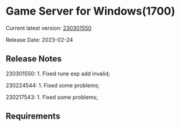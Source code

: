 Game Server for Windows(1700)
===============
Current latest version: [230301550](https://github.com/amusegame/v1700/releases/download/230301550/v1700-230301550.github.7z)

Release Date: 2023-02-24

Release Notes
-----------------------------------
230301550:
	1. Fixed rune exp add invalid;

230224544:
	1. Fixed some problems;

230217543:
	1. Fixed some problems; 


Requirements
-----------------------------------
